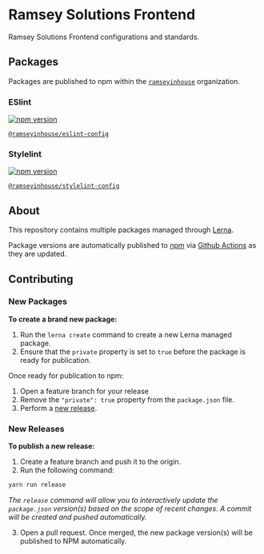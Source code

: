 # Ramsey Solutions Frontend

Ramsey Solutions Frontend configurations and standards.

## Packages

Packages are published to npm within the [`ramseyinhouse`](https://www.npmjs.com/org/ramseyinhouse) organization.

### ESlint

[![npm version](https://badge.fury.io/js/%40ramseyinhouse%2Feslint-config.svg)](https://badge.fury.io/js/%40ramseyinhouse%2Feslint-config)

[`@ramseyinhouse/eslint-config`](./packages/eslint-config/README.md)

### Stylelint

[![npm version](https://badge.fury.io/js/%40ramseyinhouse%2Fstylelint-config.svg)](https://badge.fury.io/js/%40ramseyinhouse%2Fstylelint-config)

[`@ramseyinhouse/stylelint-config`](./packages/stylelint-config/README.md)

## About

This repository contains multiple packages managed through [Lerna](https://lerna.js.org/).

Package versions are automatically published to [npm](https://www.npmjs.com/org/ramseyinhouse) via [Github Actions](./.github/workflows/main.yml) as they are updated.

## Contributing

### New Packages

**To create a brand new package:**

1. Run the `lerna create` command to create a new Lerna managed package.
2. Ensure that the `private` property is set to `true` before the package is ready for publication.

Once ready for publication to npm:

1. Open a feature branch for your release
2. Remove the `"private": true` property from the `package.json` file.
3. Perform a [new release](#new-release).

### New Releases

**To publish a new release:**

1. Create a feature branch and push it to the origin.
2. Run the following command:

```bash
yarn run release
```

_The `release` command will allow you to interactively update the `package.json` version(s) based on the scope of recent changes. A commit will be created and pushed automatically._

3. Open a pull request. Once merged, the new package version(s) will be published to NPM automatically.
